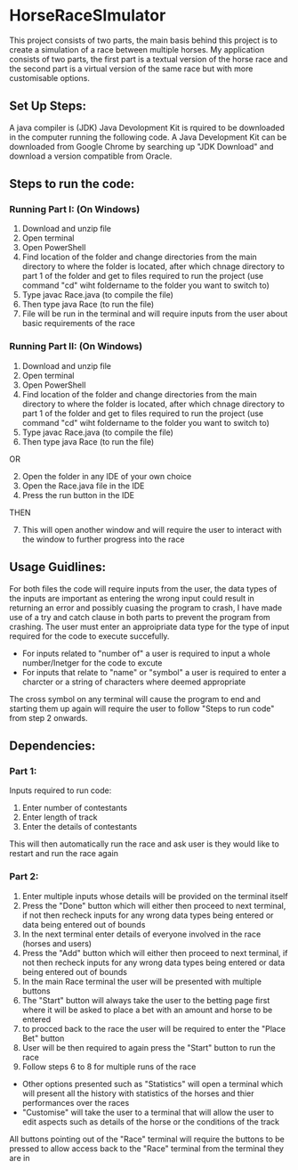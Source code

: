 ﻿# HorseRaceSImulator
This project consists of two parts, the main basis behind this project is to create a simulation of a race between multiple horses.
My application consists of two parts, the first part is a textual version of the horse race and the second part is a virtual version of the same race but with more customisable options.

## Set Up Steps:
A java compiler is (JDK) Java Devolopment Kit is rquired to be downloaded in the computer running the following code.
A Java Development Kit can be downloaded from Google Chrome by searching up "JDK Download" and download a version compatible from Oracle.

## Steps to run the code:
### Running Part I: (On Windows)
1) Download and unzip file
2) Open terminal
3) Open PowerShell
4) Find location of the folder and change directories from the main directory to where the folder is located, after which chnage directory to part 1 of the folder and get to files required to run the project
   (use command "cd" wiht foldername to the folder you want to switch to)
5) Type javac Race.java (to compile the file)
6) Then type java Race (to run the file)
7) File will be run in the terminal and will require inputs from the user about basic requirements of the race

### Running Part II: (On Windows)
1) Download and unzip file
2) Open terminal
3) Open PowerShell
4) Find location of the folder and change directories from the main directory to where the folder is located, after which chnage directory to part 1 of the folder and get to files required to run the project
   (use command "cd" wiht foldername to the folder you want to switch to)
5) Type javac Race.java (to compile the file)
6) Then type java Race (to run the file)

OR

2) Open the folder in any IDE of your own choice
3) Open the Race.java file in the IDE
4) Press the run button in the IDE

THEN

7) This will open another window and will require the user to interact with the window to further progress into the race

## Usage Guidlines:
For both files the code will require inputs from the user, the data types of the inputs are important as entering the wrong input could result in returning an error and possibly cuasing the program to crash, I have made use of a try and catch clause in both parts to prevent the program from crashing.
The user must enter an approipriate data type for the type of input required for the code to execute succefully.
- For inputs related to "number of" a user is required to input a whole number/Inetger for the code to excute
- For inputs that relate to "name" or "symbol" a user is required to enter a charcter or a string of characters where deemed appropriate

The cross symbol on any terminal will cause the program to end and starting them up again will require the user to follow "Steps to run code" from step 2 onwards.

## Dependencies:
### Part 1:
Inputs required to run code:
1) Enter number of contestants
2) Enter length of track
3) Enter the details of contestants


This will then automatically run the race and ask user is they would like to restart and run the race again
### Part 2:
1) Enter multiple inputs whose details will be provided on the terminal itself
2) Press the "Done" button which will either then proceed to next terminal, if not then recheck inputs for any wrong data types being entered or data being entered out of bounds
3) In the next terminal enter details of everyone involved in the race (horses and users)
4) Press the "Add" button which will either then proceed to next terminal, if not then recheck inputs for any wrong data types being entered or data being entered out of bounds
5) In the main Race terminal the user will be presented with multiple buttons
6) The "Start" button will always take the user to the betting page first where it will be asked to place a bet with an amount and horse to be entered
7) to procced back to the race the user will be required to enter the "Place Bet" button
8) User will be then required to again press the "Start" button to run the race
9) Follow steps 6 to 8 for multiple runs of the race

- Other options presented such as "Statistics" will open a terminal which will present all the history with statistics of the horses and thier performances over the races
- "Customise" will take the user to a terminal that will allow the user to edit aspects such as details of the horse or the conditions of the track

All buttons pointing out of the "Race" terminal will require the buttons to be pressed to allow access back to the "Race" terminal from the terminal they are in
